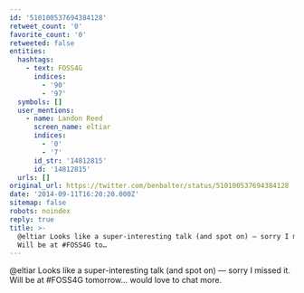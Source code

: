 ```yaml
---
id: '510100537694384128'
retweet_count: '0'
favorite_count: '0'
retweeted: false
entities:
  hashtags:
    - text: FOSS4G
      indices:
        - '90'
        - '97'
  symbols: []
  user_mentions:
    - name: Landon Reed
      screen_name: eltiar
      indices:
        - '0'
        - '7'
      id_str: '14812815'
      id: '14812815'
  urls: []
original_url: https://twitter.com/benbalter/status/510100537694384128
date: '2014-09-11T16:20:20.000Z'
sitemap: false
robots: noindex
reply: true
title: >-
  @eltiar Looks like a super-interesting talk (and spot on) — sorry I missed it.
  Will be at #FOSS4G to…
---
```


@eltiar Looks like a super-interesting talk (and spot on) — sorry I missed it. Will be at #FOSS4G tomorrow... would love to chat more.